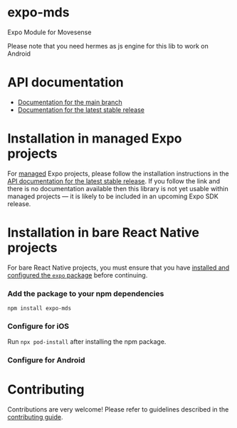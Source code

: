 # expo-mds

Expo Module for Movesense

Please note that you need hermes as js engine for this lib to work on Android

# API documentation

- [Documentation for the main branch](https://github.com/expo/expo/blob/main/docs/pages/versions/unversioned/sdk/mds.md)
- [Documentation for the latest stable release](https://docs.expo.dev/versions/latest/sdk/mds/)

# Installation in managed Expo projects

For [managed](https://docs.expo.dev/versions/latest/introduction/managed-vs-bare/) Expo projects, please follow the installation instructions in the [API documentation for the latest stable release](#api-documentation). If you follow the link and there is no documentation available then this library is not yet usable within managed projects &mdash; it is likely to be included in an upcoming Expo SDK release.

# Installation in bare React Native projects

For bare React Native projects, you must ensure that you have [installed and configured the `expo` package](https://docs.expo.dev/bare/installing-expo-modules/) before continuing.

### Add the package to your npm dependencies

```
npm install expo-mds
```

### Configure for iOS

Run `npx pod-install` after installing the npm package.


### Configure for Android



# Contributing

Contributions are very welcome! Please refer to guidelines described in the [contributing guide]( https://github.com/expo/expo#contributing).
